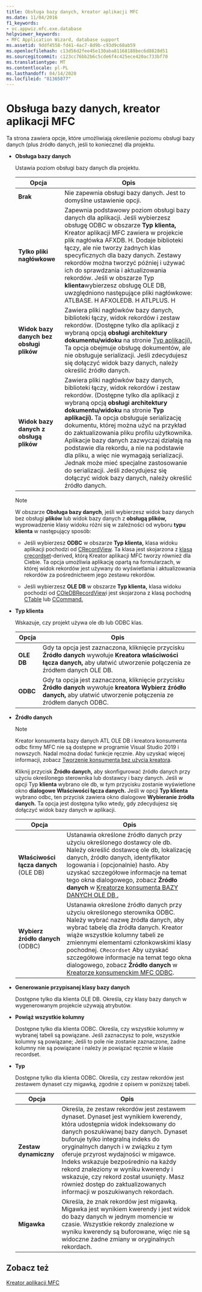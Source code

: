 ```yaml
---
title: Obsługa bazy danych, kreator aplikacji MFC
ms.date: 11/04/2016
f1_keywords:
- vc.appwiz.mfc.exe.database
helpviewer_keywords:
- MFC Application Wizard, database support
ms.assetid: 9ddf4558-fd41-4ac7-8d9b-c93d9c68ab59
ms.openlocfilehash: c13d56d2fee45e130aba81168188bec6d8828d51
ms.sourcegitcommit: c123cc76bb2b6c5cde6f4c425ece420ac733bf70
ms.translationtype: MT
ms.contentlocale: pl-PL
ms.lasthandoff: 04/14/2020
ms.locfileid: "81365877"
---
```

# <a name="database-support-mfc-application-wizard"></a>Obsługa bazy danych, kreator aplikacji MFC

Ta strona zawiera opcje, które umożliwiają określenie poziomu obsługi bazy danych (plus źródło danych, jeśli to konieczne) dla projektu.

- **Obsługa bazy danych**

   Ustawia poziom obsługi bazy danych dla projektu.

   |Opcja|Opis|
   |------------|-----------------|
   |**Brak**|Nie zapewnia obsługi bazy danych. Jest to domyślne ustawienie opcji.|
   |**Tylko pliki nagłówkowe**|Zapewnia podstawowy poziom obsługi bazy danych dla aplikacji. Jeśli wybierzesz obsługę ODBC w obszarze **Typ klienta,** Kreator aplikacji MFC zawiera w projekcie plik nagłówka AFXDB. H. Dodaje biblioteki łączy, ale nie tworzy żadnych klas specyficznych dla bazy danych. Zestawy rekordów można tworzyć później i używać ich do sprawdzania i aktualizowania rekordów. Jeśli w obszarze Typ **klienta**wybierzesz obsługę OLE DB, uwzględniono następujące pliki nagłówkowe: ATLBASE. H AFXOLEDB. H ATLPLUS. H|
   |**Widok bazy danych bez obsługi plików**|Zawiera pliki nagłówków bazy danych, biblioteki łączy, widok rekordów i zestaw rekordów. (Dostępne tylko dla aplikacji z wybraną opcją **obsługi architektury dokumentu/widoku** na stronie [Typ aplikacji).](../../mfc/reference/application-type-mfc-application-wizard.md) Ta opcja obejmuje obsługę dokumentów, ale nie obsługuje serializacji. Jeśli zdecydujesz się dołączyć widok bazy danych, należy określić źródło danych.|
   |**Widok bazy danych z obsługą plików**|Zawiera pliki nagłówków bazy danych, biblioteki łączy, widok rekordów i zestaw rekordów. (Dostępne tylko dla aplikacji z wybraną opcją **obsługi architektury dokumentu/widoku** na stronie **Typ aplikacji).** Ta opcja obsługuje serializację dokumentu, której można użyć na przykład do zaktualizowania pliku profilu użytkownika. Aplikacje bazy danych zazwyczaj działają na podstawie dla rekordu, a nie na podstawie dla pliku, a więc nie wymagają serializacji. Jednak może mieć specjalne zastosowanie do serializacji. Jeśli zdecydujesz się dołączyć widok bazy danych, należy określić źródło danych.|

   > [!NOTE]
   > W obszarze **Obsługa bazy danych**, jeśli wybierzesz widok bazy danych bez obsługi **plików** lub widok bazy danych z **obsługą plików,** wyprowadzenie klasy widoku różni się w zależności od wyboru **typu klienta** w następujący sposób:

  - Jeśli wybierzesz **ODBC** w obszarze **Typ klienta,** klasa widoku aplikacji pochodzi od [CRecordView](../../mfc/reference/crecordview-class.md). Ta klasa jest skojarzona z [klasą crecordset](../../mfc/reference/crecordset-class.md)-derived, którą Kreator aplikacji MFC tworzy również dla Ciebie. Ta opcja umożliwia aplikację opartą na formularzach, w której widok rekordów jest używany do wyświetlania i aktualizowania rekordów za pośrednictwem jego zestawu rekordów.

  - Jeśli wybierzesz **OLE DB** w obszarze **Typ klienta,** klasa widoku pochodzi od [COleDBRecordView](../../mfc/reference/coledbrecordview-class.md)i jest skojarzona z klasą pochodną [CTable](../../data/oledb/ctable-class.md) lub [CCommand.](../../data/oledb/ccommand-class.md)

- **Typ klienta**

   Wskazuje, czy projekt używa ole db lub ODBC klas.

   |Opcja|Opis|
   |------------|-----------------|
   |**OLE DB**|Gdy ta opcja jest zaznaczona, kliknięcie przycisku **Źródło danych** wywołuje **Kreatora właściwości łącza danych,** aby ułatwić utworzenie połączenia ze źródłem danych OLE DB.|
   |**ODBC**|Gdy ta opcja jest zaznaczona, kliknięcie przycisku **Źródło danych** wywołuje **kreatora Wybierz źródło danych,** aby ułatwić utworzenie połączenia ze źródłem danych ODBC.|

- **Źródło danych**

   > [!NOTE]
   > Kreator konsumenta bazy danych ATL OLE DB i kreatora konsumenta odbc firmy MFC nie są dostępne w programie Visual Studio 2019 i nowszych. Nadal można dodać funkcje ręcznie. Aby uzyskać więcej informacji, zobacz [Tworzenie konsumenta bez użycia kreatora](../../data/oledb/creating-a-consumer-without-using-a-wizard.md).

   Kliknij przycisk **Źródło danych,** aby skonfigurować źródło danych przy użyciu określonego sterownika lub dostawcy i bazy danych. Jeśli w opcji Typ **klienta** wybrano ole db, w tym przycisku zostanie wyświetlone okno **dialogowe Właściwości łącza danych.** Jeśli w opcji **Typ klienta** wybrano odbc, ten przycisk zawiera okno dialogowe **Wybieranie źródła danych.** Ta opcja jest dostępna tylko wtedy, gdy zdecydujesz się dołączyć widok bazy danych w aplikacji.

   |Opcja|Opis|
   |------------|-----------------|
   |**Właściwości łącza danych** (OLE DB)|Ustanawia określone źródło danych przy użyciu określonego dostawcy ole db. Należy określić dostawcę ole db, lokalizację danych, źródło danych, identyfikator logowania i (opcjonalnie) hasło. Aby uzyskać szczegółowe informacje na temat tego okna dialogowego, zobacz **Źródło danych** w [Kreatorze konsumenta BAZY DANYCH OLE DB .](../../atl/reference/atl-ole-db-consumer-wizard.md)|
   |**Wybierz źródło danych** (ODBC)|Ustanawia określone źródło danych przy użyciu określonego sterownika ODBC. Należy wybrać nazwę źródła danych, aby wybrać tabelę dla źródła danych. Kreator wiąże wszystkie kolumny tabeli ze zmiennymi elementami członkowskimi klasy pochodnej. `CRecordset` Aby uzyskać szczegółowe informacje na temat tego okna dialogowego, zobacz **Źródło danych** w [Kreatorze konsumenckim MFC ODBC](../../mfc/reference/mfc-odbc-consumer-wizard.md).|

- **Generowanie przypisanej klasy bazy danych**

   Dostępne tylko dla klienta OLE DB. Określa, czy klasy bazy danych w wygenerowanym projekcie używają atrybutów.

- **Powiąż wszystkie kolumny**

   Dostępne tylko dla klienta ODBC. Określa, czy wszystkie kolumny w wybranej tabeli są powiązane. Jeśli zaznaczysz to pole, wszystkie kolumny są powiązane; Jeśli to pole nie zostanie zaznaczone, żadne kolumny nie są powiązane i należy je powiązać ręcznie w klasie recordset.

- **Typ**

   Dostępne tylko dla klienta ODBC. Określa, czy zestaw rekordów jest zestawem dynaset czy migawką, zgodnie z opisem w poniższej tabeli.

   |Opcja|Opis|
   |------------|-----------------|
   |**Zestaw dynamiczny**|Określa, że zestaw rekordów jest zestawem dynaset. Dynaset jest wynikiem kwerendy, która udostępnia widok indeksowany do danych poszukiwanej bazy danych. Dynaset buforuje tylko integralną indeks do oryginalnych danych i w związku z tym oferuje przyrost wydajności w migawce. Indeks wskazuje bezpośrednio na każdy rekord znaleziony w wyniku kwerendy i wskazuje, czy rekord został usunięty. Masz również dostęp do zaktualizowanych informacji w poszukiwanych rekordach.|
   |**Migawka**|Określa, że znak rekordów jest migawką. Migawka jest wynikiem kwerendy i jest widok do bazy danych w jednym momencie w czasie. Wszystkie rekordy znalezione w wyniku kwerendy są buforowane, więc nie są widoczne żadne zmiany w oryginalnych rekordach.|

## <a name="see-also"></a>Zobacz też

[Kreator aplikacji MFC](../../mfc/reference/mfc-application-wizard.md)

